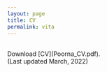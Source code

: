 ```yaml
---
layout: page
title: CV
permalink: vita
---
```


<br>
Download [CV](Poorna_CV.pdf).
<br>
(Last updated March, 2022)